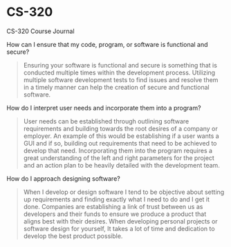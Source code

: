# CS-320
CS-320 Course Journal

How can I ensure that my code, program, or software is functional and secure?
  > Ensuring your software is functional and secure is something that is conducted multiple times within the development process.
    Utilizing multiple software development tests to find issues and resolve them in a timely manner can help the creation of secure and functional software.

How do I interpret user needs and incorporate them into a program?
  > User needs can be established through outlining software requirements and building towards the root desires of a company or employer.
    An example of this would be establishing if a user wants a GUI and if so, building out requirements that need to be achieved to develop that need.
    Incorporating them into the program requires a great understanding of the left and right parameters for the project and an action plan to be heavily detailed with the development team.
 
How do I approach designing software?
  > When I develop or design software I tend to be objective about setting up requirements and finding exactly what I need to do and I get it done.
    Companies are establishing a link of trust between us as developers and their funds to ensure we produce a product that aligns best with their desires.
    When developing personal projects or software design for yourself, It takes a lot of time and dedication to develop the best product possible. 
